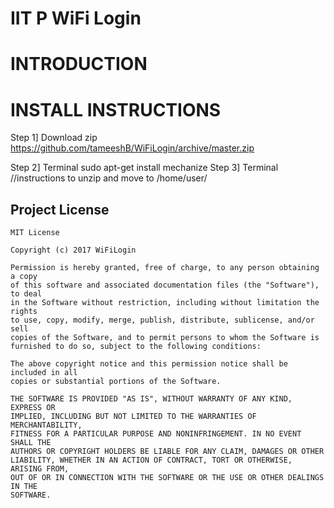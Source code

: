 # IIT P WiFi Login

# INTRODUCTION
# INSTALL INSTRUCTIONS

Step 1] Download zip https://github.com/tameeshB/WiFiLogin/archive/master.zip

Step 2] Terminal
			sudo apt-get install mechanize
Step 3] Terminal
			//instructions to unzip and move to /home/user/

## Project License
```
MIT License

Copyright (c) 2017 WiFiLogin

Permission is hereby granted, free of charge, to any person obtaining a copy
of this software and associated documentation files (the "Software"), to deal
in the Software without restriction, including without limitation the rights
to use, copy, modify, merge, publish, distribute, sublicense, and/or sell
copies of the Software, and to permit persons to whom the Software is
furnished to do so, subject to the following conditions:

The above copyright notice and this permission notice shall be included in all
copies or substantial portions of the Software.

THE SOFTWARE IS PROVIDED "AS IS", WITHOUT WARRANTY OF ANY KIND, EXPRESS OR
IMPLIED, INCLUDING BUT NOT LIMITED TO THE WARRANTIES OF MERCHANTABILITY,
FITNESS FOR A PARTICULAR PURPOSE AND NONINFRINGEMENT. IN NO EVENT SHALL THE
AUTHORS OR COPYRIGHT HOLDERS BE LIABLE FOR ANY CLAIM, DAMAGES OR OTHER
LIABILITY, WHETHER IN AN ACTION OF CONTRACT, TORT OR OTHERWISE, ARISING FROM,
OUT OF OR IN CONNECTION WITH THE SOFTWARE OR THE USE OR OTHER DEALINGS IN THE
SOFTWARE.

